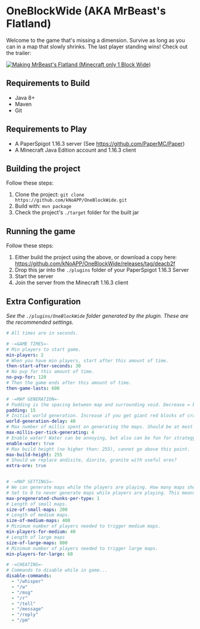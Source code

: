 # OneBlockWide (AKA MrBeast's Flatland)
Welcome to the game that's missing a dimension. Survive as long as you can in a map that slowly shrinks.
The last player standing wins! Check out the trailer:

[![Making MrBeast's Flatland (Minecraft only 1 Block Wide)](http://img.youtube.com/vi/GDTxomDMX-c/0.jpg)](http://www.youtube.com/watch?v=GDTxomDMX-c "Making MrBeast's Flatland (Minecraft only 1 Block Wide)")

## Requirements to Build
- Java 8+
- Maven
- Git

## Requirements to Play
- A PaperSpigot 1.16.3 server (See https://github.com/PaperMC/Paper)
- A Minecraft Java Edition account and 1.16.3 client

## Building the project
Follow these steps:
1. Clone the project: `git clone https://github.com/kNoAPP/OneBlockWide.git`
2. Build with: `mvn package`
3. Check the project's `./target` folder for the built jar

## Running the game
Follow these steps:
1. Either build the project using the above, or download a copy here: https://github.com/kNoAPP/OneBlockWide/releases/tag/deacb2f
2. Drop this jar into the `./plugins` folder of your PaperSpigot 1.16.3 Server
3. Start the server
4. Join the server from the Minecraft 1.16.3 client

## Extra Configuration
*See the `./plugins/OneBlockWide` folder generated by the plugin. These are the recommended settings.*
```yml
# All times are in seconds.

# -=GAME TIMES=-
# Min players to start game.
min-players: 2
# When you have min players, start after this amount of time.
then-start-after-seconds: 30
# No pvp for this amount of time.
no-pvp-for: 120
# Then the game ends after this amount of time.
then-game-lasts: 600

# -=MAP GENERATION=-
# Padding is the spacing between map and surrounding void. Decrease = better performance, less void.
padding: 15
# Initial world generation. Increase if you get giant red blocks of crash debug, decrease for faster world generation.
world-generation-delay: 40
# Max number of millis spent on generating the maps. Should be at most 50. Decrease = better performance, slower generation.
max-millis-per-tick-generating: 4
# Enable water? Water can be annoying, but also can be fun for strategy.
enable-water: true
# Max build height (no higher than: 255), cannot go above this point.
max-build-height: 255
# Should we replace andisite, diorite, granite with useful ores?
extra-ore: true


# -=MAP SETTINGS=-
# We can generate maps while the players are playing. How many maps should we pre-generate?
# Set to 0 to never generate maps while players are playing. This means larger wait times in lobby, but better gameplay.
max-pregenerated-chunks-per-type: 1
# Length of small maps.
size-of-small-maps: 200
# Length of medium maps.
size-of-medium-maps: 400
# Minimum number of players needed to trigger medium maps.
min-players-for-medium: 40
# Length of large maps
size-of-large-maps: 800
# Minimum number of players needed to trigger large maps.
min-players-for-large: 60

# -=CHEATING=-
# Commands to disable while in game...
disable-commands:
  - "/whisper"
  - "/w"
  - "/msg"
  - "/r"
  - "/tell"
  - "/message"
  - "/reply"
  - "/pm"
```

